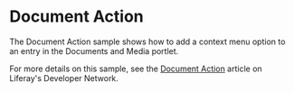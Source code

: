 # Document Action

The Document Action sample shows how to add a context menu option to an entry in
the Documents and Media portlet.

For more details on this sample, see the
[Document Action](https://dev.liferay.com/develop/reference/-/knowledge_base/7-1/document-action)
article on Liferay's Developer Network.
